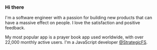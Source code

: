 ### Hi there

I'm a software engineer with a passion for building new products that can have a massive effect on people. I love the satisfaction and positive feedback.


My most popular app is a prayer book app used worldwide, with over 22,000 monthly active users. I'm a JavaScript developer [@StrategicFS](https://stratfs.com).
